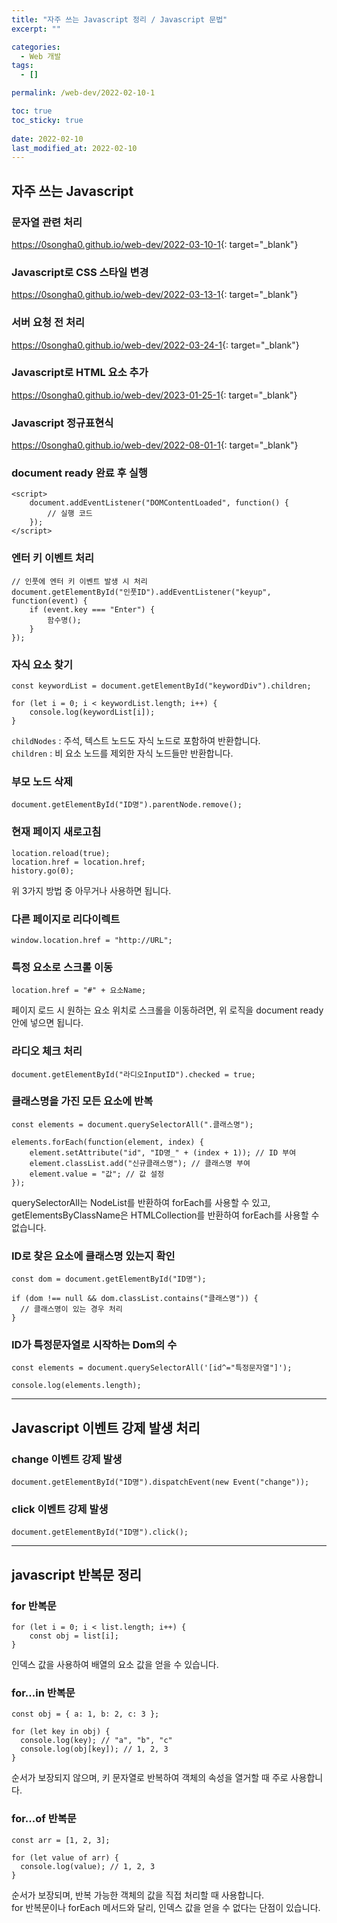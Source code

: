 ```yaml
---
title: "자주 쓰는 Javascript 정리 / Javascript 문법"
excerpt: ""

categories:
  - Web 개발
tags:
  - []

permalink: /web-dev/2022-02-10-1

toc: true
toc_sticky: true
 
date: 2022-02-10
last_modified_at: 2022-02-10
---
```


## 자주 쓰는 Javascript

### 문자열 관련 처리
<https://0songha0.github.io/web-dev/2022-03-10-1>{: target="_blank"}

### Javascript로 CSS 스타일 변경
<https://0songha0.github.io/web-dev/2022-03-13-1>{: target="_blank"}

### 서버 요청 전 처리
<https://0songha0.github.io/web-dev/2022-03-24-1>{: target="_blank"}

### Javascript로 HTML 요소 추가
<https://0songha0.github.io/web-dev/2023-01-25-1>{: target="_blank"}

### Javascript 정규표현식
<https://0songha0.github.io/web-dev/2022-08-01-1>{: target="_blank"}

### document ready 완료 후 실행
```
<script>
    document.addEventListener("DOMContentLoaded", function() {
        // 실행 코드
    });
</script>
```

### 엔터 키 이벤트 처리
```
// 인풋에 엔터 키 이벤트 발생 시 처리
document.getElementById("인풋ID").addEventListener("keyup", function(event) {
    if (event.key === "Enter") {
        함수명();
    }
});
```

### 자식 요소 찾기
```
const keywordList = document.getElementById("keywordDiv").children;

for (let i = 0; i < keywordList.length; i++) {
    console.log(keywordList[i]);
}
```
`childNodes` : 주석, 텍스트 노드도 자식 노드로 포함하여 반환합니다.  
`children` : 비 요소 노드를 제외한 자식 노드들만 반환합니다.

### 부모 노드 삭제
```
document.getElementById("ID명").parentNode.remove();
```

### 현재 페이지 새로고침
```
location.reload(true);
location.href = location.href;
history.go(0);
```
위 3가지 방법 중 아무거나 사용하면 됩니다.

### 다른 페이지로 리다이렉트
```
window.location.href = "http://URL";
```

### 특정 요소로 스크롤 이동
```
location.href = "#" + 요소Name;
```
페이지 로드 시 원하는 요소 위치로 스크롤을 이동하려면, 위 로직을 document ready 안에 넣으면 됩니다.

### 라디오 체크 처리
```
document.getElementById("라디오InputID").checked = true;
```

### 클래스명을 가진 모든 요소에 반복
```
const elements = document.querySelectorAll(".클래스명");

elements.forEach(function(element, index) {
    element.setAttribute("id", "ID명_" + (index + 1)); // ID 부여
    element.classList.add("신규클래스명"); // 클래스명 부여
    element.value = "값"; // 값 설정
});
```
querySelectorAll는 NodeList를 반환하여 forEach를 사용할 수 있고,  
getElementsByClassName은 HTMLCollection를 반환하여 forEach를 사용할 수 없습니다.

### ID로 찾은 요소에 클래스명 있는지 확인
```
const dom = document.getElementById("ID명");
			
if (dom !== null && dom.classList.contains("클래스명")) {
  // 클래스명이 있는 경우 처리
}
```

### ID가 특정문자열로 시작하는 Dom의 수
```
const elements = document.querySelectorAll('[id^="특정문자열"]');

console.log(elements.length);
```

---

## Javascript 이벤트 강제 발생 처리

### change 이벤트 강제 발생
```
document.getElementById("ID명").dispatchEvent(new Event("change"));
```

### click 이벤트 강제 발생
```
document.getElementById("ID명").click();
```

---

## javascript 반복문 정리

### for 반복문
```
for (let i = 0; i < list.length; i++) {
    const obj = list[i];
}
```
인덱스 값을 사용하여 배열의 요소 값을 얻을 수 있습니다.

### for...in 반복문
```
const obj = { a: 1, b: 2, c: 3 };

for (let key in obj) {
  console.log(key); // "a", "b", "c"
  console.log(obj[key]); // 1, 2, 3
}
```
순서가 보장되지 않으며, 키 문자열로 반복하여 객체의 속성을 열거할 때 주로 사용합니다.

### for...of 반복문
```
const arr = [1, 2, 3];

for (let value of arr) {
  console.log(value); // 1, 2, 3
}
```
순서가 보장되며, 반복 가능한 객체의 값을 직접 처리할 때 사용합니다.  
for 반복문이나 forEach 메서드와 달리, 인덱스 값을 얻을 수 없다는 단점이 있습니다.
